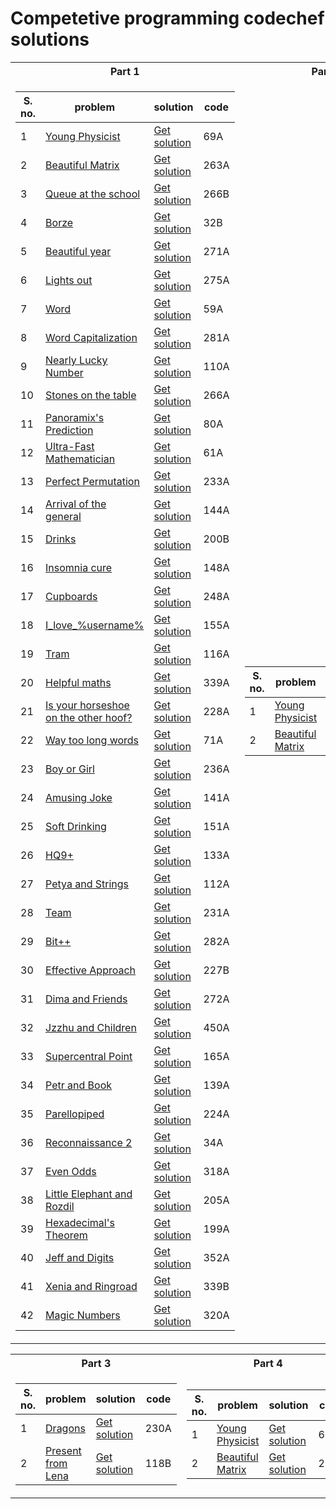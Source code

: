 # Competetive programming codechef solutions

<table>
<tr><th>Part 1</th><th>Part 2</th></tr>
<tr><td>

  **S. no.**   | **problem**  | **solution** | **code**
---------------|--------------|--------------|--------------
 1 |[Young Physicist](http://codeforces.com/problemset/problem/69/A)|[Get solution](https://github.com/amit-c-ai/CP/blob/main/Solutions/1.cpp)|69A
 2 |[Beautiful Matrix](http://codeforces.com/problemset/problem/263/A)|[Get solution](https://github.com/amit-c-ai/CP/blob/main/Solutions/2.cpp)|263A
 3 |[Queue at the school](http://codeforces.com/problemset/problem/266/B)|[Get solution](https://github.com/amit-c-ai/CP/blob/main/Solutions/3.cpp)|266B
 4 |[Borze](http://codeforces.com/problemset/problem/32/B)|[Get solution](https://github.com/amit-c-ai/CP/blob/main/Solutions/4.cpp)|32B
 5 |[Beautiful year](http://codeforces.com/problemset/problem/271/A)|[Get solution](https://github.com/amit-c-ai/CP/blob/main/Solutions/5.cpp)|271A
 6 |[Lights out](http://codeforces.com/problemset/problem/275/A)|[Get solution](https://github.com/amit-c-ai/CP/blob/main/Solutions/6.cpp)|275A
 7 |[Word](http://codeforces.com/problemset/problem/59/A)|[Get solution](https://github.com/amit-c-ai/CP/blob/main/Solutions/7.cpp)|59A
 8 |[Word Capitalization](http://codeforces.com/problemset/problem/281/A)|[Get solution](https://github.com/amit-c-ai/CP/blob/main/Solutions/8.cpp)|281A
 9 |[Nearly Lucky Number](http://codeforces.com/problemset/problem/110/A)|[Get solution](https://github.com/amit-c-ai/CP/blob/main/Solutions/9.cpp)|110A
 10 |[Stones on the table](http://codeforces.com/problemset/problem/266/A)|[Get solution](https://github.com/amit-c-ai/CP/blob/main/Solutions/10.cpp)|266A
 11 |[Panoramix's Prediction](http://codeforces.com/problemset/problem/80/A)|[Get solution](https://github.com/amit-c-ai/CP/blob/main/Solutions/11.cpp)|80A
 12 |[Ultra-Fast Mathematician](http://codeforces.com/problemset/problem/61/A)|[Get solution](https://github.com/amit-c-ai/CP/blob/main/Solutions/12.cpp)|61A
 13 |[Perfect Permutation](http://codeforces.com/problemset/problem/233/A)|[Get solution](https://github.com/amit-c-ai/CP/blob/main/Solutions/13.cpp)|233A
 14 |[Arrival of the general](http://codeforces.com/problemset/problem/144/A)|[Get solution](https://github.com/amit-c-ai/CP/blob/main/Solutions/14.cpp)|144A
 15 |[Drinks](http://codeforces.com/problemset/problem/200/B)|[Get solution](https://github.com/amit-c-ai/CP/blob/main/Solutions/15.cpp)|200B
 16 |[Insomnia cure](http://codeforces.com/problemset/problem/148/A)|[Get solution](https://github.com/amit-c-ai/CP/blob/main/Solutions/16.cpp)|148A
 17 |[Cupboards](http://codeforces.com/problemset/problem/248/A)|[Get solution](https://github.com/amit-c-ai/CP/blob/main/Solutions/17.cpp)|248A
 18 |[I_love_\%username\%](http://codeforces.com/problemset/problem/155/A)|[Get solution](https://github.com/amit-c-ai/CP/blob/main/Solutions/18.cpp)|155A
 19 |[Tram](http://codeforces.com/problemset/problem/116/A)|[Get solution](https://github.com/amit-c-ai/CP/blob/main/Solutions/19.cpp)|116A
 20 |[Helpful maths](http://codeforces.com/problemset/problem/339/A)|[Get solution](https://github.com/amit-c-ai/CP/blob/main/Solutions/20.cpp)|339A
 21 |[Is your horseshoe on the other hoof?](http://codeforces.com/problemset/problem/228/A)|[Get solution](https://github.com/amit-c-ai/CP/blob/main/Solutions/21.cpp)|228A
 22 |[Way too long words](http://codeforces.com/problemset/problem/71/A)|[Get solution](https://github.com/amit-c-ai/CP/blob/main/Solutions/22.cpp)|71A
 23 |[Boy or Girl](http://codeforces.com/problemset/problem/236/A)|[Get solution](https://github.com/amit-c-ai/CP/blob/main/Solutions/23.cpp)|236A
 24 |[Amusing Joke](http://codeforces.com/problemset/problem/141/A)|[Get solution](https://github.com/amit-c-ai/CP/blob/main/Solutions/24.cpp)|141A
 25 |[Soft Drinking](http://codeforces.com/problemset/problem/151/A)|[Get solution](https://github.com/amit-c-ai/CP/blob/main/Solutions/25.cpp)|151A
 26 |[HQ9+](http://codeforces.com/problemset/problem/133/A)|[Get solution](https://github.com/amit-c-ai/CP/blob/main/Solutions/26.cpp)|133A
 27 |[Petya and Strings](http://codeforces.com/problemset/problem/112/A)|[Get solution](https://github.com/amit-c-ai/CP/blob/main/Solutions/27.cpp)|112A
 28 |[Team](http://codeforces.com/problemset/problem/231/A)|[Get solution](https://github.com/amit-c-ai/CP/blob/main/Solutions/28.cpp)|231A
 29 |[Bit++](http://codeforces.com/problemset/problem/282/A)|[Get solution](https://github.com/amit-c-ai/CP/blob/main/Solutions/29.cpp)|282A
 30 |[Effective Approach](http://codeforces.com/problemset/problem/227/B)|[Get solution](https://github.com/amit-c-ai/CP/blob/main/Solutions/30.cpp)|227B
 31 |[Dima and Friends](http://codeforces.com/problemset/problem/272/A)|[Get solution](https://github.com/amit-c-ai/CP/blob/main/Solutions/31.cpp)|272A
 32 |[Jzzhu and Children](http://codeforces.com/problemset/problem/450/A)|[Get solution](https://github.com/amit-c-ai/CP/blob/main/Solutions/32.cpp)|450A
 33 |[Supercentral Point](http://codeforces.com/problemset/problem/165/A)|[Get solution](https://github.com/amit-c-ai/CP/blob/main/Solutions/33.cpp)|165A
 34 |[Petr and Book](http://codeforces.com/problemset/problem/139/A)|[Get solution](https://github.com/amit-c-ai/CP/blob/main/Solutions/34.cpp)|139A
 35 |[Parellopiped](http://codeforces.com/problemset/problem/224/A)|[Get solution](https://github.com/amit-c-ai/CP/blob/main/Solutions/35.cpp)|224A
 36 |[Reconnaissance 2](http://codeforces.com/problemset/problem/34/A)|[Get solution](https://github.com/amit-c-ai/CP/blob/main/Solutions/36.cpp)|34A
 37 |[Even Odds](http://codeforces.com/problemset/problem/318/A)|[Get solution](https://github.com/amit-c-ai/CP/blob/main/Solutions/37.cpp)|318A
 38 |[Little Elephant and Rozdil](http://codeforces.com/problemset/problem/205/A)|[Get solution](https://github.com/amit-c-ai/CP/blob/main/Solutions/38.cpp)|205A
 39 |[Hexadecimal's Theorem](http://codeforces.com/problemset/problem/199/A)|[Get solution](https://github.com/amit-c-ai/CP/blob/main/Solutions/39.cpp)|199A
 40 |[Jeff and Digits](http://codeforces.com/problemset/problem/352/A)|[Get solution](https://github.com/amit-c-ai/CP/blob/main/Solutions/40.cpp)|352A
 41 |[Xenia and Ringroad](http://codeforces.com/problemset/problem/339/B)|[Get solution](https://github.com/amit-c-ai/CP/blob/main/Solutions/41.cpp)|339B
 42 |[Magic Numbers](http://codeforces.com/problemset/problem/320/A)|[Get solution](https://github.com/amit-c-ai/CP/blob/main/Solutions/42.cpp)|320A
 
 </td><td>
 
   **S. no.**   | **problem**  | **solution** | **code**
---------------|--------------|--------------|--------------
 1 |[Young Physicist](http://codeforces.com/problemset/problem/69/A)|[Get solution](https://github.com/amit-c-ai/CP/blob/main/Solutions/1.cpp)|69A
 2 |[Beautiful Matrix](http://codeforces.com/problemset/problem/263/A)|[Get solution](https://github.com/amit-c-ai/CP/blob/main/Solutions/2.cpp)|263A
 
 </td></tr> </table>
 
 <table>
<tr><th>Part 3</th><th>Part 4</th></tr>
<tr><td>

  **S. no.**   | **problem**  | **solution** | **code**
---------------|--------------|--------------|--------------
 1 |[Dragons](https://codeforces.com/problemset/problem/230/A)|[Get solution](https://github.com/amit-c-ai/CP/blob/main/Solution%20Folder%203/230-A.cpp)|230A
  2 |[Present from Lena](https://codeforces.com/problemset/problem/118/B)|[Get solution](https://github.com/amit-c-ai/CP/blob/main/Solution%20Folder%203/118-B.cpp)|118B


 
 </td><td>
 
   **S. no.**   | **problem**  | **solution** | **code**
---------------|--------------|--------------|--------------
 1 |[Young Physicist](http://codeforces.com/problemset/problem/69/A)|[Get solution](https://github.com/amit-c-ai/CP/blob/main/Solutions/1.cpp)|69A
 2 |[Beautiful Matrix](http://codeforces.com/problemset/problem/263/A)|[Get solution](https://github.com/amit-c-ai/CP/blob/main/Solutions/2.cpp)|263A
 
 </td></tr> </table>
 
 
 
 
 
